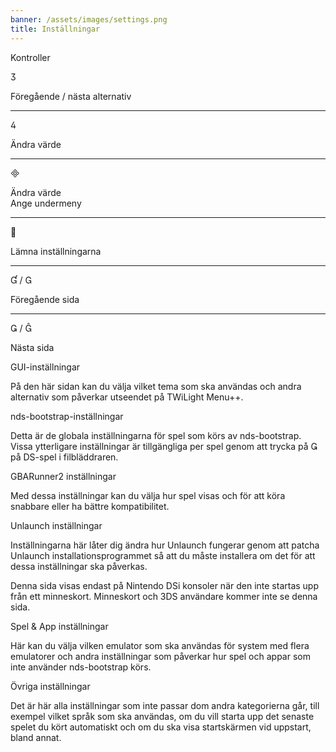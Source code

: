 ```yaml
---
banner: /assets/images/settings.png
title: Inställningar
---
```


<div id="conrols" class="section-title">Kontroller</div>
<div class="section-body">
    <div class="button-action-group">
        <p class="button-action button">&#xE07D;</p>
        <p class="button-action-text">Föregående / nästa alternativ</p>
    </div>
    <hr>
    <div class="button-action-group">
        <p class="button-action button">&#xE07E;</p>
        <p class="button-action-text">Ändra värde</p>
    </div>
    <hr>
    <div class="button-action-group">
        <p class="button-action button">&#xE000;</p>
        <p class="button-action-text">Ändra värde<br>Ange undermeny</p>
    </div>
    <hr>
    <div class="button-action-group">
        <p class="button-action button">&#xE001;</p>
        <p class="button-action-text">Lämna inställningarna</p>
    </div>
    <hr>
    <div class="button-action-group">
        <p class="button-action button">&#xE004; / &#xE002;</p>
        <p class="button-action-text">Föregående sida</p>
    </div>
    <hr>
    <div class="button-action-group">
        <p class="button-action button">&#xE003; / &#xE005;</p>
        <p class="button-action-text">Nästa sida</p>
    </div>
</div>

<div id="gui-settings" class="section-title">GUI-inställningar</div>
<div class="section-body">
    <p>På den här sidan kan du välja vilket tema som ska användas och andra alternativ som påverkar utseendet på TWiLight Menu++.</p>
</div>

<div id="nds-bootstrap-settings" class="section-title">nds-bootstrap-inställningar</div>
<div class="section-body">
    <p>Detta är de globala inställningarna för spel som körs av nds-bootstrap. Vissa ytterligare inställningar är tillgängliga per spel genom att trycka på &#xE003; på DS-spel i filbläddraren.</p>
</div>

<div id="gbarunner2-settings" class="section-title">GBARunner2 inställningar</div>
<div class="section-body">
    <p>Med dessa inställningar kan du välja hur spel visas och för att köra snabbare eller ha bättre kompatibilitet.</p>
</div>

<div id="unlaunch-settings" class="section-title">Unlaunch inställningar</div>
<div class="section-body">
    <p>Inställningarna här låter dig ändra hur Unlaunch fungerar genom att patcha Unlaunch installationsprogrammet så att du måste installera om det för att dessa inställningar ska påverkas.</p>
    <p>Denna sida visas endast på Nintendo DSi konsoler när den inte startas upp från ett minneskort. Minneskort och 3DS användare kommer inte se denna sida.</p>
</div>

<div id="games-and-apps-settings" class="section-title">Spel & App inställningar</div>
<div class="section-body">
    <p>Här kan du välja vilken emulator som ska användas för system med flera emulatorer och andra inställningar som påverkar hur spel och appar som inte använder nds-bootstrap körs.</p>
</div>

<div id="misc-settings" class="section-title">Övriga inställningar</div>
<div class="section-body">
    <p>Det är här alla inställningar som inte passar dom andra kategorierna går, till exempel vilket språk som ska användas, om du vill starta upp det senaste spelet du kört automatiskt och om du ska visa startskärmen vid uppstart, bland annat.</p>
</div>
